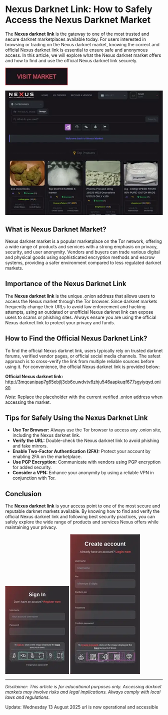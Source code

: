 # Nexus Darknet Link: How to Safely Access the Nexus Darknet Market

The **Nexus darknet link** is the gateway to one of the most trusted and secure darknet marketplaces available today. For users interested in browsing or trading on the Nexus darknet market, knowing the correct and official Nexus darknet link is essential to ensure safe and anonymous access. In this article, we will explore what the Nexus darknet market offers and how to find and use the official Nexus darknet link securely.

[<img src="/images/new.webp" width="200">](http://3mqcanipap7g65ebjlj3cb6cuwdvtv6zhju546aapkuqf677sgyiyqyd.onion)

<a href="http://3mqcanipap7g65ebjlj3cb6cuwdvtv6zhju546aapkuqf677sgyiyqyd.onion"><img src="/images/unit.webp" alt="image" style="max-width: 100%;"></a>


## What is Nexus Darknet Market?

Nexus darknet market is a popular marketplace on the Tor network, offering a wide range of products and services with a strong emphasis on privacy, security, and user anonymity. Vendors and buyers can trade various digital and physical goods using sophisticated encryption methods and escrow systems, providing a safer environment compared to less regulated darknet markets.

## Importance of the Nexus Darknet Link

The **Nexus darknet link** is the unique .onion address that allows users to access the Nexus market through the Tor browser. Since darknet markets frequently change their URLs to avoid law enforcement and hacking attempts, using an outdated or unofficial Nexus darknet link can expose users to scams or phishing sites. Always ensure you are using the official Nexus darknet link to protect your privacy and funds.

## How to Find the Official Nexus Darknet Link?

To find the official Nexus darknet link, users typically rely on trusted darknet forums, verified vendor pages, or official social media channels. The safest approach is to cross-verify the link from multiple reliable sources before using it. For convenience, the official Nexus darknet link is provided below:

**Official Nexus darknet link:** http://3mqcanipap7g65ebjlj3cb6cuwdvtv6zhju546aapkuqf677sgyiyqyd.onion

*Note*: Replace the placeholder with the current verified .onion address when accessing the market.

## Tips for Safely Using the Nexus Darknet Link

- **Use Tor Browser:** Always use the Tor browser to access any .onion site, including the Nexus darknet link.
- **Verify the URL:** Double-check the Nexus darknet link to avoid phishing and fake mirrors.
- **Enable Two-Factor Authentication (2FA):** Protect your account by enabling 2FA on the marketplace.
- **Use PGP Encryption:** Communicate with vendors using PGP encryption for added security.
- **Consider a VPN:** Enhance your anonymity by using a reliable VPN in conjunction with Tor.

## Conclusion

The **Nexus darknet link** is your access point to one of the most secure and reputable darknet markets available. By knowing how to find and verify the official Nexus darknet link and following best security practices, you can safely explore the wide range of products and services Nexus offers while maintaining your privacy.

<a href="http://3mqcanipap7g65ebjlj3cb6cuwdvtv6zhju546aapkuqf677sgyiyqyd.onion"><img src="/images/read.webp" style="max-width: 100%;"></a>
<a href="http://3mqcanipap7g65ebjlj3cb6cuwdvtv6zhju546aapkuqf677sgyiyqyd.onion"><img src="/images/terminal.webp" style="max-width: 100%;"></a>

---
*Disclaimer: This article is for educational purposes only. Accessing darknet markets may involve risks and legal implications. Always comply with local laws and regulations.*

Update:  Wednesday 13 August 2025 url is now operational and accessible